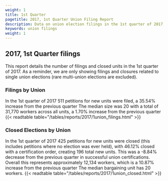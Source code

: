 ```yaml
---
weight: 1
title: 1st Quarter
pagetitle: 2017, 1st Quarter Union Filing Report
description: Data on union election filings in the 1st quarter of 2017
keywords: union filings
weight: 1
---
```


## 2017, 1st Quarter filings

This report details the number of filings and closed units in the 1st quarter of 2017. As a reminder, we are only showing filings and closures related to single union elections (rare multi-union elections are excluded).

### Filings by Union
In the 1st quarter of 2017 511 petitions for new units were filed, a 35.54% increase from the previous quarter The median size was 20 with a total of 31,770 workers across all units, a 1.70% increase from the previous quarter
{{< readtable table="/tables/reports/2017/1union_filings.html" >}}

### Closed Elections by Union
In the 1st quarter of 2017 425 petitions for new units were closed (this includes petitions where no election was ever held), with 46.12% closed with a certification order, creating 196 total new units. This was a -8.84% decrease from the previous quarter in successful union certifications. Overall this represents approximately 12,134 workers, which is a 10.87% increase from the previous quarter The median bargaining unit has 20 workers.
{{< readtable table="/tables/reports/2017/1union_closed.html" >}}
